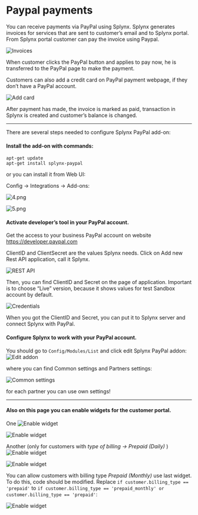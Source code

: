 Paypal payments
==========

You can receive payments via PayPal using Splynx. Splynx generates invoices for services that are sent to customer’s email and to Splynx portal. From Splynx portal customer can pay the invoice using Paypal.

![Invoices](1.png)


When customer clicks the PayPal button and applies to pay now, he is transferred to the PayPal page to make the payment.


Customers can also add a credit card on PayPal payment webpage, if they don’t have a PayPal account.

![Add card](3.png)


After payment has made, the invoice is marked as paid, transaction in Splynx is created and customer’s balance is changed.


---
There are several steps needed to configure Splynx PayPal add-on:

#### Install the add-on with commands:
```
apt-get update
apt-get install splynx-paypal
```
or you can install it from Web UI:

Config → Integrations → Add-ons:

![4.png](4.png)

![5.png](5.png)

#### Activate developer’s tool in your PayPal account.
Get the access to your business PayPal account on website https://developer.paypal.com

ClientID and ClientSecret are the values Splynx needs. Click on Add new Rest API application, call it Splynx.

![REST API](6.png)


Then, you can find ClientID and Secret on the page of application. Important is to choose “Live” version, because it shows values for test Sandbox account by default.

![Credentials](7.png)

When you got the ClientID and Secret, you can put it to Splynx server and connect Splynx with PayPal.

#### Configure Splynx to work with your PayPal account.

You should go to `Config/Modules/List` and click edit Splynx PayPal addon:
![Edit addon](8.jpg)

where you can find Common settings and Partners settings:

![Common settings](9.png)

for each partner you can use own settings!

---
#### Also on this page you can enable widgets for the customer portal.

One
![Enable widget](widget1_enable.png)

![Enable widget](widget1.png)


Another (only for customers with *type of billing -> Prepaid (Daily)* )
![Enable widget](widget2_enable.png)

![Enable widget](widget2.png)

You can allow customers with billing type *Prepaid (Monthly)* use last widget. To do this, code should be modified. Replace `if customer.billing_type == 'prepaid'` to `if customer.billing_type == 'prepaid_monthly' or customer.billing_type == 'prepaid'`:

![Enable widget](widget2-custom.png)